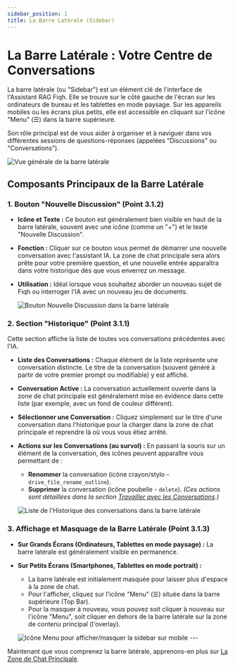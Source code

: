 ```yaml
---
sidebar_position: 1
title: La Barre Latérale (Sidebar)
---
```


# La Barre Latérale : Votre Centre de Conversations

La barre latérale (ou "Sidebar") est un élément clé de l'interface de l'Assistant RAG Fiqh. Elle se trouve sur le côté gauche de l'écran sur les ordinateurs de bureau et les tablettes en mode paysage. Sur les appareils mobiles ou les écrans plus petits, elle est accessible en cliquant sur l'icône "Menu" (☰) dans la barre supérieure.

Son rôle principal est de vous aider à organiser et à naviguer dans vos différentes sessions de questions-réponses (appelées "Discussions" ou "Conversations").

![Vue générale de la barre latérale](/img/screenshot-sidebar-overview.png)
## Composants Principaux de la Barre Latérale

### 1. Bouton "Nouvelle Discussion" (Point 3.1.2)

* **Icône et Texte :** Ce bouton est généralement bien visible en haut de la barre latérale, souvent avec une icône (comme un "+") et le texte "Nouvelle Discussion".
* **Fonction :** Cliquer sur ce bouton vous permet de démarrer une nouvelle conversation avec l'assistant IA. La zone de chat principale sera alors prête pour votre première question, et une nouvelle entrée apparaîtra dans votre historique dès que vous enverrez un message.
* **Utilisation :** Idéal lorsque vous souhaitez aborder un nouveau sujet de Fiqh ou interroger l'IA avec un nouveau jeu de documents.

    ![Bouton Nouvelle Discussion dans la barre latérale](/img/screenshot-sidebar-new-chat-button.png) 

### 2. Section "Historique" (Point 3.1.1)

Cette section affiche la liste de toutes vos conversations précédentes avec l'IA.

* **Liste des Conversations :** Chaque élément de la liste représente une conversation distincte. Le titre de la conversation (souvent généré à partir de votre premier prompt ou modifiable) y est affiché.
* **Conversation Active :** La conversation actuellement ouverte dans la zone de chat principale est généralement mise en évidence dans cette liste (par exemple, avec un fond de couleur différent).
* **Sélectionner une Conversation :** Cliquez simplement sur le titre d'une conversation dans l'historique pour la charger dans la zone de chat principale et reprendre là où vous vous étiez arrêté.
* **Actions sur les Conversations (au survol) :** En passant la souris sur un élément de la conversation, des icônes peuvent apparaître vous permettant de :
    * **Renommer** la conversation (icône crayon/stylo - `drive_file_rename_outline`).
    * **Supprimer** la conversation (icône poubelle - `delete`).
    *(Ces actions sont détaillées dans la section [Travailler avec les Conversations](../conversations/starting-new.md).)*

    ![Liste de l'Historique des conversations dans la barre latérale](/img/screenshot-sidebar-history-list.png) 
    
### 3. Affichage et Masquage de la Barre Latérale (Point 3.1.3)

* **Sur Grands Écrans (Ordinateurs, Tablettes en mode paysage) :** La barre latérale est généralement visible en permanence.
* **Sur Petits Écrans (Smartphones, Tablettes en mode portrait) :**
    * La barre latérale est initialement masquée pour laisser plus d'espace à la zone de chat.
    * Pour l'afficher, cliquez sur l'icône "Menu" (☰) située dans la barre supérieure (Top Bar).
    * Pour la masquer à nouveau, vous pouvez soit cliquer à nouveau sur l'icône "Menu", soit cliquer en dehors de la barre latérale sur la zone de contenu principal (l'overlay).

    ![Icône Menu pour afficher/masquer la sidebar sur mobile](/img/screenshot-topbar-mobile-left-section.png) ---

Maintenant que vous comprenez la barre latérale, apprenons-en plus sur [La Zone de Chat Principale](./main-chat-area.md).
